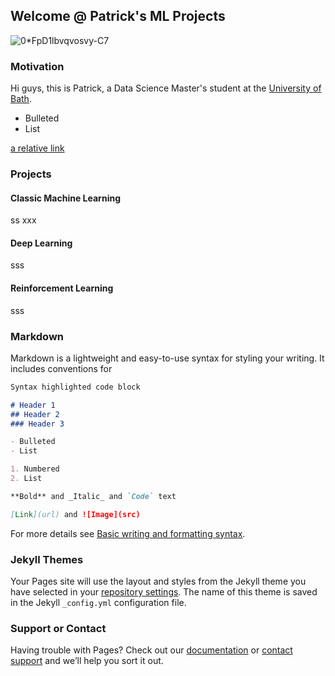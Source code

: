 ## Welcome @ Patrick's ML Projects

![0*FpD1lbvqvosvy-C7](https://user-images.githubusercontent.com/67504471/176693169-6613a4c7-c7e6-497a-b0a6-fc64b0e50584.png)


### Motivation



Hi guys, this is Patrick, a Data Science Master's student at the [University of Bath](https://www.bath.ac.uk). 

- Bulleted
- List

[a relative link](another-project.md)

### Projects

#### Classic Machine Learning

ss
xxx

#### Deep Learning

sss

#### Reinforcement Learning

sss

### Markdown

Markdown is a lightweight and easy-to-use syntax for styling your writing. It includes conventions for

```markdown
Syntax highlighted code block

# Header 1
## Header 2
### Header 3

- Bulleted
- List

1. Numbered
2. List

**Bold** and _Italic_ and `Code` text

[Link](url) and ![Image](src)
```

For more details see [Basic writing and formatting syntax](https://docs.github.com/en/github/writing-on-github/getting-started-with-writing-and-formatting-on-github/basic-writing-and-formatting-syntax).

### Jekyll Themes

Your Pages site will use the layout and styles from the Jekyll theme you have selected in your [repository settings](https://github.com/patrick-richter/ml-projects/settings/pages). The name of this theme is saved in the Jekyll `_config.yml` configuration file.

### Support or Contact

Having trouble with Pages? Check out our [documentation](https://docs.github.com/categories/github-pages-basics/) or [contact support](https://support.github.com/contact) and we’ll help you sort it out.
